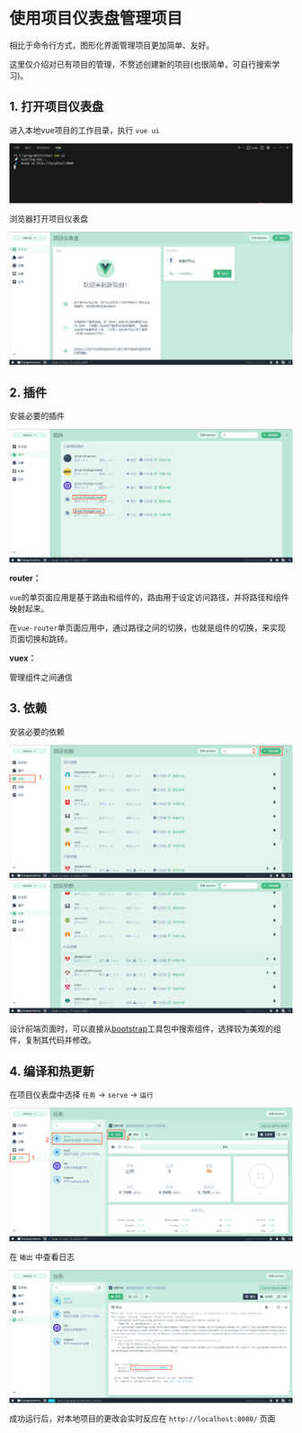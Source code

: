 # 使用项目仪表盘管理项目

相比于命令行方式，图形化界面管理项目更加简单、友好。

这里仅介绍对已有项目的管理，不赘述创建新的项目(也很简单，可自行搜索学习)。

## 1. 打开项目仪表盘

进入本地vue项目的工作目录，执行 `vue ui`

<img src="./images/VueUI.png">

浏览器打开项目仪表盘

<img src="./images/Dashboard.png">

## 2. 插件

安装必要的插件

<img src="./images/Plugins.png">

**router：**

`vue`的单页面应用是基于路由和组件的，路由用于设定访问路径，并将路径和组件映射起来。

在`vue-router`单页面应用中，通过路径之间的切换，也就是组件的切换，来实现页面切换和跳转。

**vuex：**

管理组件之间通信

## 3. 依赖

安装必要的依赖

<img src="./images/Dependencies1.png">

<img src="./images/Dependencies2.png">

设计前端页面时，可以直接从[bootstrap](https://getbootstrap.com/docs/5.3/getting-started/introduction/)工具包中搜索组件，选择较为美观的组件，复制其代码并修改。

## 4. 编译和热更新

在项目仪表盘中选择 `任务` -> `serve` -> `运行`

<img src="./images/RunServe.png">

在 `输出` 中查看日志

<img src="./images/Output.png">

成功运行后，对本地项目的更改会实时反应在 `http://localhost:8080/` 页面